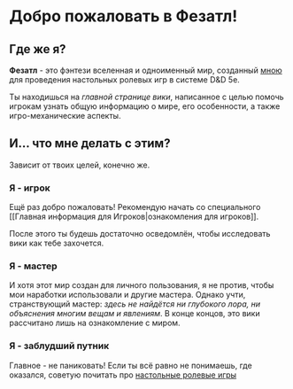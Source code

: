 # Добро пожаловать в Фезатл!

## Где же я?

**Фезатл** - это фэнтези вселенная и одноименный мир, созданный [мною](https://github.com/MrFired) для проведения настольных ролевых игр в системе D&D 5e.  

Ты находишься на *главной странице вики*, написанное с целью помочь игрокам узнать общую информацию о мире, его особенности, а также игро-механические аспекты.

## И... что мне делать с этим?

Зависит от твоих целей, конечно же.

### Я - игрок

Ещё раз добро пожаловать! Рекомендую начать со специального [[Главная информация для Игроков|ознакомления для игроков]].   

После этого ты будешь достаточно осведомлён, чтобы исследовать вики как тебе захочется.

### Я - мастер

И хотя этот мир создан для личного пользования, я не против, чтобы мои наработки использовали и другие мастера. Однако учти, странствующий мастер: *здесь не найдётся ни глубокого лора, ни объяснения многим вещам и явлениям*. В конце концов, это вики рассчитано лишь на ознакомление с миром.

### Я - заблудший путник

Главное - не паниковать! Если ты всё равно не понимаешь, где оказался, советую почитать про [настольные ролевые игры](https://ru.wikipedia.org/wiki/%D0%9D%D0%B0%D1%81%D1%82%D0%BE%D0%BB%D1%8C%D0%BD%D0%B0%D1%8F_%D1%80%D0%BE%D0%BB%D0%B5%D0%B2%D0%B0%D1%8F_%D0%B8%D0%B3%D1%80%D0%B0)